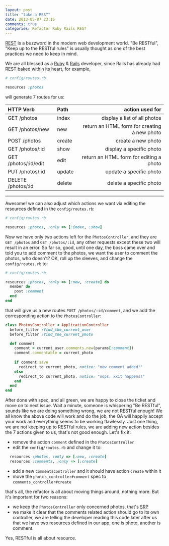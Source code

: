 ```yaml
---
layout: post
title: "take a REST"
date: 2013-05-07 23:16
comments: true
categories: Refactor Ruby Rails REST
---
```


[REST](https://en.wikipedia.org/wiki/Representational_state_transfer) is a buzzword in the modern web development world. "Be RESTful", "Keep up to the RESTful rules" is usually thought as one of the best practices we need to keep in mind.

We are all blessed as a [Ruby](http://www.ruby-lang.org/en/) & [Rails](http://rubyonrails.org/) developer, since Rails has already had REST baked within its heart, for example,

```ruby
# config/routes.rb

resources :photos

```

will generate 7 routes for us:

| HTTP Verb	| Path	| action used for |
|:---------	|:-----	|----------------:|
|GET	/photos				| index				| display a list of all photos
|GET	/photos/new 		| new 				| return an HTML form for creating a new photo
|POST	/photos				| create			| create a new photo
|GET	/photos/:id			| show		       	| display a specific photo
|GET	/photos/:id/edit	| edit            	| return an HTML form for editing a photo
|PUT	/photos/:id	       	| update 			| update a specific photo
|DELETE	/photos/:id     	| delete 			| delete a specific photo
---



Awesome! we can also adjust which actions we want via editing the resources defined in the `config/routes.rb`:

```ruby
# config/routes.rb

resources :photos, :only => [:index, :show]


```

Now we have only two actions left for the `PhotosController`, and they are `GET /photos` and `GET /photos/:id`, any other requests except these two will result in an error. So far so, good, until one day, the boss came over and told you to add comment to the photos, we want the user to comment the photos, who doesn't? OK, roll up the sleeves, and change the `config/routes.rb` to:

```ruby
# config/routes.rb

resources :photos, :only => [:new, :create] do
  member do
    post :comment
  end
end


```

that will give us a new routes `POST /photos/:id/comment`, and we add the corresponding action to the `PhotosController`:


```ruby
class PhotosController < ApplicationController
  before_filter :find_the_current_user
  before_filter :find_the_current_photo

  def comment
    comment = current_user.comments.new(params[:comment])
    comment.commentable = current_photo
  
    if comment.save
      redirect_to current_photo, notice: "new comment added!"
    else
      redirect_to current_photo, notice: "oops, xxit happens!"
    end
  end
end

```

After done with spec, and all green, we are happy to close the ticket and move on to next issue. Wait a minute, someone is whispering "Be RESTful",  sounds like we are doing something wrong, we are not RESTful enough! We all know the above code will work and do the job, the QA will happily accept your work and everything seems to be working flawlessly. Just one thing, we are not keeping up to RESTful rules, we are adding new action besides the 7 actions given to us, that's not good enough. Let's fix it:

* remove the action `comment` defined in the `PhotosController`
* edit the `config/routes.rb` and change it to:

```ruby
  resources :photos, :only => [:new, :create]
  resources :comments, :only => [:create]
```
* add a new `CommentsController` and it should have action `create` within it
* move the `photos_controller#comment` spec to `comments_controller#create`

that's all, the refactor is all about moving things around, nothing more. But it's important for two reasons:

* we keep the `PhotosController` only concerned photos, that's [SRP](http://en.wikipedia.org/wiki/Single_responsibility_principle)
* we make it clear that the comments related action should go to its own controller, we are telling the developer reading this code later after us that we have two resources defined in our app, one is photo, another is comment.

Yes, RESTful is all about resource.




